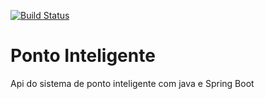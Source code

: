 [![Build Status](https://travis-ci.org/kairanTT/ponto-inteligente.svg?branch=master)](https://travis-ci.org/kairanTT/ponto-inteligente)
# Ponto Inteligente
Api do sistema de ponto inteligente com java e Spring Boot